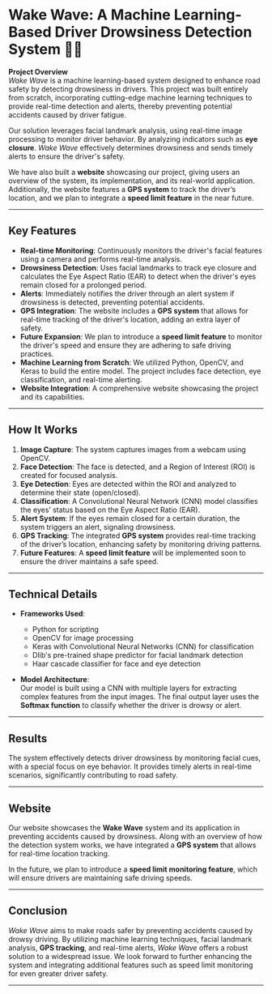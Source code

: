 
# **Wake Wave: A Machine Learning-Based Driver Drowsiness Detection System** 🚗💤

**Project Overview**  
*Wake Wave* is a machine learning-based system designed to enhance road safety by detecting drowsiness in drivers. This project was built entirely from scratch, incorporating cutting-edge machine learning techniques to provide real-time detection and alerts, thereby preventing potential accidents caused by driver fatigue.

Our solution leverages facial landmark analysis, using real-time image processing to monitor driver behavior. By analyzing indicators such as **eye closure**. *Wake Wave* effectively determines drowsiness and sends timely alerts to ensure the driver's safety.

We have also built a **website** showcasing our project, giving users an overview of the system, its implementation, and its real-world application. Additionally, the website features a **GPS system** to track the driver’s location, and we plan to integrate a **speed limit feature** in the near future.

---

## **Key Features**
- **Real-time Monitoring**: Continuously monitors the driver's facial features using a camera and performs real-time analysis.
- **Drowsiness Detection**: Uses facial landmarks to track eye closure and calculates the Eye Aspect Ratio (EAR) to detect when the driver's eyes remain closed for a prolonged period.
- **Alerts**: Immediately notifies the driver through an alert system if drowsiness is detected, preventing potential accidents.
- **GPS Integration**: The website includes a **GPS system** that allows for real-time tracking of the driver's location, adding an extra layer of safety.
- **Future Expansion**: We plan to introduce a **speed limit feature** to monitor the driver's speed and ensure they are adhering to safe driving practices.
- **Machine Learning from Scratch**: We utilized Python, OpenCV, and Keras to build the entire model. The project includes face detection, eye classification, and real-time alerting.
- **Website Integration**: A comprehensive website showcasing the project and its capabilities.

---

## **How It Works**
1. **Image Capture**: The system captures images from a webcam using OpenCV.
2. **Face Detection**: The face is detected, and a Region of Interest (ROI) is created for focused analysis.
3. **Eye Detection**: Eyes are detected within the ROI and analyzed to determine their state (open/closed).
4. **Classification**: A Convolutional Neural Network (CNN) model classifies the eyes’ status based on the Eye Aspect Ratio (EAR).
5. **Alert System**: If the eyes remain closed for a certain duration, the system triggers an alert, signaling drowsiness.
6. **GPS Tracking**: The integrated **GPS system** provides real-time tracking of the driver’s location, enhancing safety by monitoring driving patterns.
7. **Future Features**: A **speed limit feature** will be implemented soon to ensure the driver maintains a safe speed.

---

## **Technical Details**
- **Frameworks Used**:  
  - Python for scripting
  - OpenCV for image processing
  - Keras with Convolutional Neural Networks (CNN) for classification
  - Dlib's pre-trained shape predictor for facial landmark detection
  - Haar cascade classifier for face and eye detection

- **Model Architecture**:  
  Our model is built using a CNN with multiple layers for extracting complex features from the input images. The final output layer uses the **Softmax function** to classify whether the driver is drowsy or alert.

---

## **Results**
The system effectively detects driver drowsiness by monitoring facial cues, with a special focus on eye behavior. It provides timely alerts in real-time scenarios, significantly contributing to road safety.

---

## **Website**
Our website showcases the **Wake Wave** system and its application in preventing accidents caused by drowsiness. Along with an overview of how the detection system works, we have integrated a **GPS system** that allows for real-time location tracking. 

In the future, we plan to introduce a **speed limit monitoring feature**, which will ensure drivers are maintaining safe driving speeds.

---

## **Conclusion**
*Wake Wave* aims to make roads safer by preventing accidents caused by drowsy driving. By utilizing machine learning techniques, facial landmark analysis, **GPS tracking**, and real-time alerts, *Wake Wave* offers a robust solution to a widespread issue. We look forward to further enhancing the system and integrating additional features such as speed limit monitoring for even greater driver safety.

---
